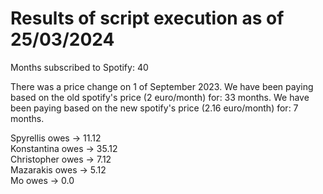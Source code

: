 # Results of script execution as of 25/03/2024

Months subscribed to Spotify: 40 

There was a price change on 1 of September 2023. 
We have been paying based on the old spotify's price (2 euro/month) for: 33 months.
We have been paying based on the new spotify's price (2.16 euro/month) for: 7 months.

Spyrellis  owes -> 11.12 <br>
Konstantina  owes -> 35.12 <br>
Christopher  owes -> 7.12 <br>
Mazarakis  owes -> 5.12 <br>
Mo  owes -> 0.0 <br>
